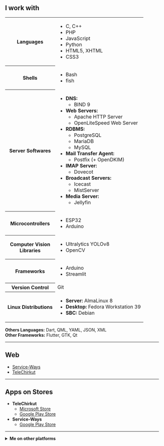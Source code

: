 ## I work with

<div>
  <table>
    <tbody>
      <tr>
        <th>Languages</th>
        <td>
          <ul>
            <li>C, C++</li>
            <li>PHP</li>
            <li>JavaScript</li>
            <li>Python</li>
            <li>HTML5, XHTML</li>
            <li>CSS3</li>
          </ul>
        </td>
      </tr>
      <tr>
        <th>Shells</th>
        <td>
          <ul>
            <li>Bash</li>
            <li>fish</li>
          </ul>
        </td>
      </tr>
      <tr>
        <th>Server Softwares</th>
        <td>
          <ul>
            <li>
              <b>DNS:</b>
              <ul>
                <li>BIND 9</li>
              </ul>
            </li>
            <li>
              <b>Web Servers:</b>
              <ul>
                <li>Apache HTTP Server</li>
                <li>OpenLiteSpeed Web Server</li>
              </ul>
            </li>
            <li>
              <b>RDBMS:</b>
              <ul>
                <li>PostgreSQL</li>
                <li>MariaDB</li>
                <li>MySQL</li>
              </ul>
            </li>
            <li>
              <b>Mail Transfer Agent:</b>
              <ul>
                <li>Postfix (+ OpenDKIM)</li>
              </ul>
            </li>
            <li>
              <b>IMAP Server:</b>
              <ul>
                <li>Dovecot</li>
              </ul>
            </li>
            <li>
              <b>Broadcast Servers:</b>
              <ul>
                <li>Icecast</li>
                <li>MistServer</li>
              </ul>
            </li>
            <li>
              <b>Media Server:</b>
              <ul>
                <li>Jellyfin</li>
              </ul>
            </li>
          </ul>
        </td>
      </tr>
      <tr>
        <th>Microcontrollers</th>
        <td>
          <ul>
            <li>ESP32</li>
            <li>Arduino</li>
          </ul>
        </td>
      </tr>
      <tr>
        <th>Computer Vision <br /> Libraries </th>
        <td>
          <ul>
            <li>Ultralytics YOLOv8</li>
            <li>OpenCV</li>
          </ul>
        </td>
      </tr>
      <tr>
        <th>Frameworks</th>
        <td>
          <ul>
            <li>Arduino</li>
            <li>Streamlit</li>
          </ul>
        </td>
      </tr>
      <tr>
        <th>Version Control</th>
        <td>Git</td>
      </tr>
      <tr>
        <th>Linux Distributions</th>
        <td>
          <ul>
            <li>
              <b>Server:</b> AlmaLinux 8
            </li>
            <li>
              <b>Desktop:</b> Fedora Workstation 39
            </li>
            <li>
              <b>SBC:</b> Debian
            </li>
          </ul>
        </td>
      </tr>
    </tbody>
  </table>
</div>
<p><b>Others Languages:</b> Dart, QML, YAML, JSON, XML
  <br />
  <b>Other Frameworks:</b> Flutter, GTK, Qt
</p>
<hr />

## Web

- [Service-Ways](https://service-ways.com/)
- [TeleChirkut](https://telechirkut.service-ways.com/)

<hr />
<h2>Apps on Stores</h2>
<ul>
  <li>
    <b>TeleChirkut</b>
    <ul>
      <li>
        <a href="https://www.microsoft.com/store/apps/9P8VZN45VV94">Microsoft Store</a>
      </li>
      <li>
        <a href="https://play.google.com/store/apps/details?id=xyz.telechirkut.pwa">Google Play Store</a>
      </li>
    </ul>
  </li>
  <li>
    <b>Service-Ways</b>
    <ul>
      <li>
        <a href="https://play.google.com/store/apps/details?id=com.service_ways.pwa">Google Play Store</a>
      </li>
    </ul>
  </li>
</ul>
<hr />
<details>
  <summary>
    <b>Me on other platforms</b>
  </summary>
  <ul>
    <li>Credly: <a href="https://credly.com/users/abdullah-as-sadeed/">abdullah-as-sadeed</a>
    </li>
    <li>TeleChirkut: <a href="https://telechirkut.service-ways.com/#owner">owner</a> | <a href="https://telechirkut.service-ways.com/#1">1</a>
    </li>
    <li>The Linux Foundation: <a href="https://openprofile.dev/profile/sadeed">sadeed</a>
    </li>
    <li>Google Developers: <a href="https://g.dev/Abdullah_As-Sadeed/">Abdullah_As-Sadeed</a>
    </li>
    <li>Google Play Store: <a href="https://play.google.com/store/apps/dev?id=8332079348627315511">TeleChirkut</a>
    </li>
  </ul>
</details>
